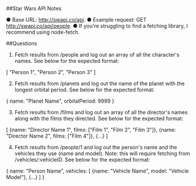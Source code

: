 ##Star Wars API Notes

● Base URL: http://swapi.co/api.
● Example request: GET http://swapi.co/api/people.
● If you're struggling to find a fetching library, I recommend using node-fetch.

##Questions

1) Fetch results from /people and log out an array of all the character's names. See below for the expected format:

[
"Person 1",
"Person 2",
"Person 3" 
]

2) Fetch results from /planets and log out the name of the planet with the longest orbital period. See below for the expected format:

{
    name: "Planet Name",
    orbitalPeriod: 9999
}

3) Fetch results from /films and log out an array of all the director's names along with the films they directed. See below for the expected format:

[
    {name: "Director Name 1", films: ["Film 1", "Film 2", "Film 3"]},
    {name: "Director Name 2", films: ["Film 4"]},
    {...}
]

4) Fetch results from /people/1 and log out the person's name and the vehicles they use (name and model). Note: this will require fetching from /vehicles/:vehicleID. See below for the expected format:

{
    name: "Person Name",
    vehicles: [
        {name: "Vehicle Name", model: "Vehicle Model"},
{...} ]
}